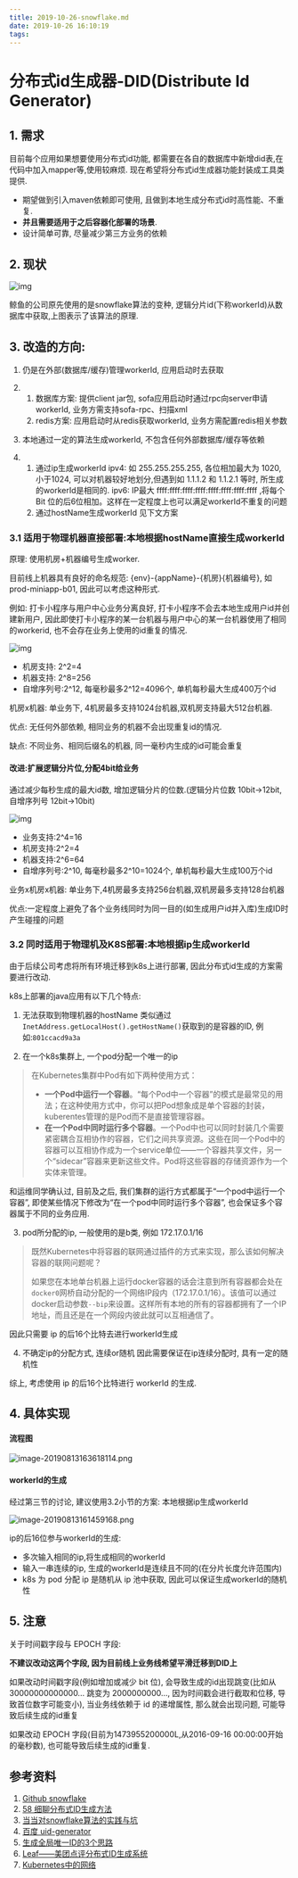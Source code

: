```yaml
---
title: 2019-10-26-snowflake.md
date: 2019-10-26 16:10:19
tags:
---
```


# 分布式id生成器-DID(Distribute Id Generator)

## 1. 需求



目前每个应用如果想要使用分布式id功能, 都需要在各自的数据库中新增did表,在代码中加入mapper等,使用较麻烦. 现在希望将分布式id生成器功能封装成工具类提供.

- 期望做到引入maven依赖即可使用, 且做到本地生成分布式id时高性能、不重复.
- **并且需要适用于之后容器化部署的场景**.
- 设计简单可靠, 尽量减少第三方业务的依赖

## 2. 现状



![img](https://tva1.sinaimg.cn/large/006y8mN6ly1g8bn0hbxvyj30rb049gmf.jpg)

鲸鱼的公司原先使用的是snowflake算法的变种, 逻辑分片id(下称workerId)从数据库中获取,上图表示了该算法的原理.

## 3. 改造的方向:

1. 仍是在外部(数据库/缓存)管理workerId, 应用启动时去获取

1. 1. 数据库方案:
       提供client jar包, sofa应用启动时通过rpc向server申请workerId, 业务方需支持sofa-rpc、扫描xml
   2. redis方案:
       应用启动时从redis获取workerId, 业务方需配置redis相关参数

1. 本地通过一定的算法生成workerId, 不包含任何外部数据库/缓存等依赖

1. 1. 通过ip生成workerId
       ipv4: 如 255.255.255.255, 各位相加最大为 1020, 小于1024, 可以对机器较好地划分,但遇到如 1.1.1.2 和 1.1.2.1 等时, 所生成的workerId是相同的.
       ipv6: IP最大 ffff:ffff:ffff:ffff:ffff:ffff:ffff:ffff ,将每个 Bit 位的后6位相加。这样在一定程度上也可以满足workerId不重复的问题
   2. 通过hostName生成workerId
       见下文方案

### 3.1 适用于物理机器直接部署:本地根据hostName直接生成workerId



原理: 使用机房+机器编号生成worker.

目前线上机器具有良好的命名规范: {env}-{appName}-{机房}{机器编号}, 如 prod-miniapp-b01, 因此可以考虑这种形式.

例如: 打卡小程序与用户中心业务分离良好,  打卡小程序不会去本地生成用户id并创建新用户, 因此即使打卡小程序的某一台机器与用户中心的某一台机器使用了相同的workerid, 也不会存在业务上使用的id重复的情况.



![img](https://tva1.sinaimg.cn/large/006y8mN6ly1g8bn0lz50oj30k008at9z.jpg)



- 机房支持: 2^2=4
- 机器支持: 2^8=256
- 自增序列号:2^12, 每毫秒最多2^12=4096个, 单机每秒最大生成400万个id



机房x机器: 单业务下, 4机房最多支持1024台机器,双机房支持最大512台机器.

优点: 无任何外部依赖, 相同业务的机器不会出现重复id的情况.

缺点: 不同业务、相同后缀名的机器,  同一毫秒内生成的id可能会重复

#### 改进:扩展逻辑分片位,分配4bit给业务

通过减少每秒生成的最大id数, 增加逻辑分片的位数.(逻辑分片位数 10bit->12bit, 自增序列号 12bit->10bit)



![img](https://tva1.sinaimg.cn/large/006y8mN6ly1g8bn0ppifsj30qo03iq3p.jpg)



- 业务支持:2^4=16
- 机房支持:2^2=4
- 机器支持:2^6=64
- 自增序列号:2^10, 每毫秒最多2^10=1024个, 单机每秒最大生成100万个id

业务x机房x机器: 单业务下,4机房最多支持256台机器,双机房最多支持128台机器

优点:一定程度上避免了各个业务线同时为同一目的(如生成用户id并入库)生成ID时产生碰撞的问题

### 3.2 同时适用于物理机及K8S部署:本地根据ip生成workerId



由于后续公司考虑将所有环境迁移到k8s上进行部署, 因此分布式id生成的方案需要进行改动.

k8s上部署的java应用有以下几个特点:

1. 无法获取到物理机器的hostName
    类似通过 `InetAddress.getLocalHost().getHostName()`获取到的是容器的ID, 例如:`801ccacd9a3a`

2. 在一个k8s集群上, 一个pod分配一个唯一的ip

> 在Kubernetes集群中Pod有如下两种使用方式：
>
> - **一个Pod中运行一个容器**。“每个Pod中一个容器”的模式是最常见的用法；在这种使用方式中，你可以把Pod想象成是单个容器的封装，kuberentes管理的是Pod而不是直接管理容器。
> - **在一个Pod中同时运行多个容器**。一个Pod中也可以同时封装几个需要紧密耦合互相协作的容器，它们之间共享资源。这些在同一个Pod中的容器可以互相协作成为一个service单位——一个容器共享文件，另一个“sidecar”容器来更新这些文件。Pod将这些容器的存储资源作为一个实体来管理。

和运维同学确认过, 目前及之后, 我们集群的运行方式都属于“一个pod中运行一个容器”, 即使某些情况下修改为“在一个pod中同时运行多个容器”, 也会保证多个容器属于不同的业务应用.

3. pod所分配的ip, 一般使用的是b类, 例如 172.17.0.1/16

> 既然Kubernetes中将容器的联网通过插件的方式来实现，那么该如何解决容器的联网问题呢？
>
> 如果您在本地单台机器上运行docker容器的话会注意到所有容器都会处在`docker0`网桥自动分配的一个网络IP段内（172.17.0.1/16）。该值可以通过docker启动参数`--bip`来设置。这样所有本地的所有的容器都拥有了一个IP地址，而且还是在一个网段内彼此就可以互相通信了。

因此只需要 ip 的后16个比特去进行workerId生成

4. 不确定ip的分配方式, 连续or随机
    因此需要保证在ip连续分配时, 具有一定的随机性

综上, 考虑使用 ip 的后16个比特进行 workerId 的生成.

## 4. 具体实现

#### 流程图



![image-20190813163618114.png](https://tva1.sinaimg.cn/large/006y8mN6ly1g8bn0sz3yij311c0rgwgn.jpg)



#### workerId的生成

经过第三节的讨论, 建议使用3.2小节的方案: 本地根据ip生成workerId

![image-20190813161459168.png](https://tva1.sinaimg.cn/large/006y8mN6ly1g8bn0x2hrpj30mo01sglx.jpg)

ip的后16位参与workerId的生成:

- 多次输入相同的ip,将生成相同的workerId
- 输入一串连续的ip, 生成的workerId是连续且不同的(在分片长度允许范围内)
- k8s 为 pod 分配 ip 是随机从 ip 池中获取, 因此可以保证生成workerId的随机性

## 5. 注意

关于时间戳字段与 EPOCH 字段:

**不建议改动这两个字段, 因为目前线上业务线希望平滑迁移到DID上**

如果改动时间戳字段(例如增加或减少 bit 位), 会导致生成的id出现跳变(比如从 30000000000000... 跳变为 2000000000..., 因为时间戳会进行截取和位移, 导致首位数字可能变小), 当业务线依赖于 id 的递增属性, 那么就会出现问题, 可能导致后续生成的id重复

如果改动 EPOCH 字段(目前为1473955200000L,从2016-09-16 00:00:00开始的毫秒数), 也可能导致后续生成的id重复.

## 参考资料

1. [Github snowflake](https://github.com/twitter-archive/snowflake/tree/snowflake-2010)
2. [58 细聊分布式ID生成方法](https://mp.weixin.qq.com/s?__biz=MjM5ODYxMDA5OQ==&mid=403837240&idx=1&sn=ae9f2bf0cc5b0f68f9a2213485313127)
3. [当当对snowflake算法的实践与坑](https://mp.weixin.qq.com/s?src=11&timestamp=1565331459&ver=1779&signature=TO48UgJmgwjopML-auTc7lzoTy3PNJ7i5hQfIj7Bka0w0nCBA*cq7lY8xYp7fY9Mz-cck67Kj7VDKZYFxWkIDn82ZrVScFI0Wb7gnU7MyZG-5g3*MJdChzKrHZSwJ2cx&new=1)
4. [百度 uid-generator](https://github.com/baidu/uid-generator/blob/master/README.zh_cn.md)
5. [生成全局唯一ID的3个思路](https://mp.weixin.qq.com/s?__biz=MzI4MTY5NTk4Ng==&mid=2247489561&idx=1&sn=7396f373af4efa62ba4dbecc6d7f83b3&source=41#wechat_redirect)
6. [Leaf——美团点评分布式ID生成系统](https://tech.meituan.com/2017/04/21/mt-leaf.html)
7. [Kubernetes中的网络](https://jimmysong.io/kubernetes-handbook/concepts/networking.html) 